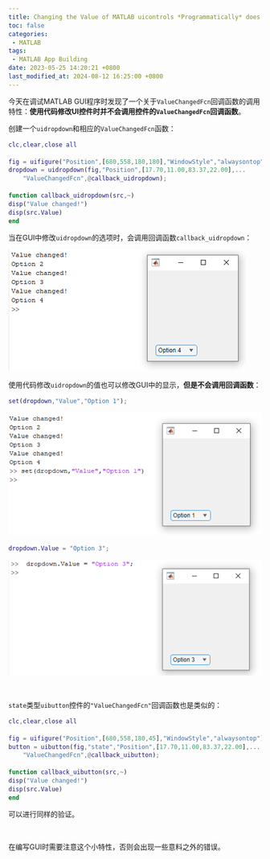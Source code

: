 ```yaml
---
title: Changing the Value of MATLAB uicontrols *Programmatically* does NOT call the `ValueChangedFcn` Callback
toc: false
categories: 
 - MATLAB
tags: 
 - MATLAB App Building
date: 2023-05-25 14:20:21 +0800
last_modified_at: 2024-08-12 16:25:00 +0800
---
```


今天在调试MATLAB GUI程序时发现了一个关于`ValueChangedFcn`回调函数的调用特性：**使用代码修改UI控件时并不会调用控件的`ValueChangedFcn`回调函数**。

创建一个`uidropdown`和相应的`ValueChangedFcn`函数：

```matlab
clc,clear,close all

fig = uifigure("Position",[680,558,180,180],"WindowStyle","alwaysontop");
dropdown = uidropdown(fig,"Position",[17.70,11.00,83.37,22.00],...
    "ValueChangedFcn",@callback_uidropdown);

function callback_uidropdown(src,~)
disp("Value changed!")
disp(src.Value)
end
```

当在GUI中修改`uidropdown`的选项时，会调用回调函数`callback_uidropdown`：

![image-20230525134555824](https://github.com/HelloWorld-1017/blog-images/blob/main/migration/DeLLLaptop/image-20230525134555824.png?raw=true)

使用代码修改`uidropdown`的值也可以修改GUI中的显示，**但是不会调用回调函数**：

```matlab
set(dropdown,"Value","Option 1");
```

![image-20230525134738926](https://github.com/HelloWorld-1017/blog-images/blob/main/migration/DeLLLaptop/image-20230525134738926.png?raw=true)

```matlab
dropdown.Value = "Option 3";
```

![](https://github.com/HelloWorld-1017/blog-images/blob/main/migration/DeLLLaptop/image-20230525134935087.png?raw=true)

<br>

`state`类型`uibutton`控件的`"ValueChangedFcn"`回调函数也是类似的：

```matlab
clc,clear,close all

fig = uifigure("Position",[680,558,180,45],"WindowStyle","alwaysontop");
button = uibutton(fig,"state","Position",[17.70,11.00,83.37,22.00],...
    "ValueChangedFcn",@callback_uibutton);

function callback_uibutton(src,~)
disp("Value changed!")
disp(src.Value)
end
```

可以进行同样的验证。

<br>

在编写GUI时需要注意这个小特性，否则会出现一些意料之外的错误。

